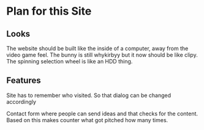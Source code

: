 # Plan for this Site
## Looks
The website should be built like the inside of a computer, away from the video game feel. The bunny is still whykirbyy but it now should be like clipy. 
The spinning selection wheel is like an HDD thing.

## Features
Site has to remember who visited. So that dialog can be changed accordingly

Contact form where people can send ideas and that checks for the content.
Based on this makes counter what got pitched how many times.
